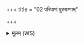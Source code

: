 +++
title = "02 परिपाणं पुरुषाणाम्"

+++
<details><summary>मूलम् (WS)</summary>

परिपाणं पुरुषाणां रक्षसामसि चातनम् ।  
अरायान् सर्वान् दुर्णाम्नो यातुधानान्विषूचीनान् विनाशय ॥ २ ॥
</details>